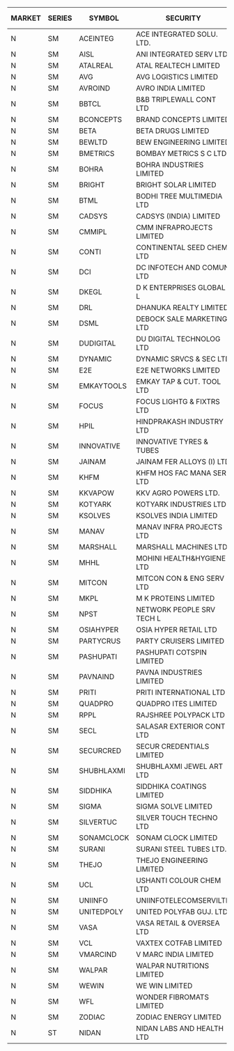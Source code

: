 


| MARKET | SERIES | SYMBOL | SECURITY | PREV CL PR | OPEN PRICE | HIGH PRICE | LOW PRICE | CLOSE PRICE | NET TRDVAL | NET TRDQTY | CORP IND | HI 52 WK | LO 52 WK |
| ----- | ----- | ----- | ----- | ----- | ----- | ----- | ----- | ----- | ----- | ----- | ----- | ----- | ----- |
| N | SM | ACEINTEG | ACE INTEGRATED SOLU. LTD. | 23.10 | 23.10 | 24.05 | 23.10 | 24.05 | 212175.00 | 9000 |  | 24.05 | 14.45 |
| N | SM | AISL | ANI INTEGRATED SERV LTD. | 54.00 | 51.30 | 53.50 | 51.30 | 52.15 | 499500.00 | 9600 |  | 71.00 | 18.10 |
| N | SM | ATALREAL | ATAL REALTECH LIMITED | 148.70 | 150.00 | 150.00 | 150.00 | 150.00 | 240000.00 | 1600 |  | 188.40 | 30.95 |
| N | SM | AVG | AVG LOGISTICS LIMITED | 64.35 | 61.60 | 66.95 | 61.15 | 66.95 | 227640.00 | 3600 |  | 83.00 | 40.65 |
| N | SM | AVROIND | AVRO INDIA LIMITED | 78.55 | 82.00 | 82.00 | 82.00 | 82.00 | 164000.00 | 2000 |  | 84.95 | 35.00 |
| N | SM | BBTCL | B&B TRIPLEWALL CONT LTD | 109.20 | 114.65 | 114.65 | 114.65 | 114.65 | 5847150.00 | 51000 |  | 114.65 | 30.00 |
| N | SM | BCONCEPTS | BRAND CONCEPTS LIMITED | 43.45 | 45.30 | 45.35 | 44.95 | 44.95 | 406800.00 | 9000 |  | 48.00 | 14.55 |
| N | SM | BETA | BETA DRUGS LIMITED | 504.50 | 497.50 | 500.00 | 495.00 | 495.00 | 996200.00 | 2000 |  | 665.00 | 104.80 |
| N | SM | BEWLTD | BEW ENGINEERING LIMITED | 350.90 | 368.40 | 368.40 | 368.40 | 368.40 | 5894400.00 | 16000 |  | 388.20 | 228.15 |
| N | SM | BMETRICS | BOMBAY METRICS S C LTD | 134.70 | 131.00 | 131.00 | 128.00 | 128.00 | 774060.00 | 6000 |  | 144.10 | 117.90 |
| N | SM | BOHRA | BOHRA INDUSTRIES LIMITED | 4.20 | 4.00 | 4.00 | 4.00 | 4.00 | 40000.00 | 10000 |  | 7.25 | .95 |
| N | SM | BRIGHT | BRIGHT SOLAR LIMITED | 5.35 | 5.25 | 5.30 | 5.10 | 5.25 | 983550.00 | 189000 |  | 15.55 | 4.60 |
| N | SM | BTML | BODHI TREE MULTIMEDIA LTD | 121.95 | 128.00 | 128.00 | 128.00 | 128.00 | 460800.00 | 3600 |  | 148.80 | 64.05 |
| N | SM | CADSYS | CADSYS (INDIA) LIMITED | 25.00 | 26.25 | 26.25 | 26.25 | 26.25 | 157500.00 | 6000 |  | 36.90 | 18.10 |
| N | SM | CMMIPL | CMM INFRAPROJECTS LIMITED | 13.95 | 13.30 | 13.30 | 13.30 | 13.30 | 119700.00 | 9000 |  | 21.05 | 2.25 |
| N | SM | CONTI | CONTINENTAL SEED CHEM LTD | 8.45 | 8.05 | 8.05 | 8.05 | 8.05 | 26830.65 | 3333 |  | 10.85 | 5.20 |
| N | SM | DCI | DC INFOTECH AND COMUN LTD | 96.75 | 90.00 | 90.00 | 85.00 | 85.00 | 525000.00 | 6000 |  | 96.75 | 40.00 |
| N | SM | DKEGL | D K ENTERPRISES GLOBAL L | 36.30 | 35.10 | 37.70 | 35.10 | 37.00 | 875400.00 | 24000 |  | 42.20 | 35.10 |
| N | SM | DRL | DHANUKA REALTY LIMITED | 20.65 | 19.65 | 19.65 | 19.65 | 19.65 | 117900.00 | 6000 |  | 21.05 | 7.50 |
| N | SM | DSML | DEBOCK SALE MARKETING LTD | 63.70 | 66.85 | 66.85 | 63.70 | 66.85 | 14772600.00 | 228000 |  | 85.95 | 5.75 |
| N | SM | DUDIGITAL | DU DIGITAL TECHNOLOG LTD | 122.30 | 123.00 | 128.00 | 123.00 | 128.00 | 502000.00 | 4000 |  | 153.05 | 95.00 |
| N | SM | DYNAMIC | DYNAMIC SRVCS & SEC LTD | 40.00 | 40.95 | 43.00 | 40.50 | 40.50 | 415900.00 | 10000 |  | 48.90 | 36.60 |
| N | SM | E2E | E2E NETWORKS LIMITED | 50.10 | 49.00 | 49.00 | 49.00 | 49.00 | 196000.00 | 4000 |  | 61.30 | 35.55 |
| N | SM | EMKAYTOOLS | EMKAY TAP & CUT. TOOL LTD | 185.80 | 195.05 | 195.05 | 195.05 | 195.05 | 3276840.00 | 16800 |  | 205.25 | 70.35 |
| N | SM | FOCUS | FOCUS LIGHTG & FIXTRS LTD | 70.25 | 73.75 | 73.75 | 73.70 | 73.75 | 3097350.00 | 42000 |  | 73.75 | 18.05 |
| N | SM | HPIL | HINDPRAKASH INDUSTRY LTD | 63.20 | 60.15 | 60.15 | 60.15 | 60.15 | 180450.00 | 3000 |  | 93.90 | 45.40 |
| N | SM | INNOVATIVE | INNOVATIVE TYRES & TUBES | 11.00 | 10.55 | 10.55 | 10.50 | 10.50 | 63150.00 | 6000 |  | 20.45 | 5.65 |
| N | SM | JAINAM | JAINAM FER ALLOYS (I) LTD | 106.50 | 104.55 | 104.55 | 95.85 | 95.85 | 4111100.00 | 42000 |  | 107.75 | 69.70 |
| N | SM | KHFM | KHFM HOS FAC MANA SER LTD | 68.25 | 71.65 | 71.65 | 71.65 | 71.65 | 1289700.00 | 18000 |  | 71.65 | 25.75 |
| N | SM | KKVAPOW | KKV AGRO POWERS LTD. | 893.55 | 938.20 | 938.20 | 938.20 | 938.20 | 292718.40 | 312 |  | 1177.00 | 371.05 |
| N | SM | KOTYARK | KOTYARK INDUSTRIES LTD | 73.60 | 88.00 | 88.30 | 88.00 | 88.30 | 6527000.00 | 74000 |  | 88.30 | 67.90 |
| N | SM | KSOLVES | KSOLVES INDIA LIMITED | 312.45 | 310.05 | 317.00 | 307.30 | 317.00 | 3743580.00 | 12000 |  | 1718.20 | 295.55 |
| N | SM | MANAV | MANAV INFRA PROJECTS LTD | 8.10 | 8.05 | 8.05 | 8.05 | 8.05 | 32200.00 | 4000 |  | 8.45 | 4.20 |
| N | SM | MARSHALL | MARSHALL MACHINES LTD | 33.00 | 37.30 | 38.90 | 35.50 | 36.20 | 2223900.00 | 60000 |  | 47.00 | 6.70 |
| N | SM | MHHL | MOHINI HEALTH&HYGIENE LTD | 25.35 | 23.55 | 24.85 | 23.55 | 23.55 | 430500.00 | 18000 |  | 39.50 | 16.90 |
| N | SM | MITCON | MITCON CON & ENG SERV LTD | 55.65 | 50.80 | 53.00 | 50.10 | 50.30 | 936900.00 | 18000 |  | 64.95 | 33.10 |
| N | SM | MKPL | M K PROTEINS LIMITED | 135.15 | 128.40 | 128.40 | 128.40 | 128.40 | 513600.00 | 4000 |  | 158.00 | 75.10 |
| N | SM | NPST | NETWORK PEOPLE SRV TECH L | 68.05 | 63.40 | 65.55 | 63.35 | 65.55 | 307680.00 | 4800 | XO | 78.00 | 60.00 |
| N | SM | OSIAHYPER | OSIA HYPER RETAIL LTD | 190.00 | 185.00 | 185.00 | 185.00 | 185.00 | 148000.00 | 800 |  | 257.00 | 117.00 |
| N | SM | PARTYCRUS | PARTY CRUISERS LIMITED | 27.30 | 28.65 | 28.65 | 28.65 | 28.65 | 114600.00 | 4000 |  | 39.90 | 16.50 |
| N | SM | PASHUPATI | PASHUPATI COTSPIN LIMITED | 80.70 | 82.00 | 82.00 | 82.00 | 82.00 | 131200.00 | 1600 |  | 99.00 | 50.00 |
| N | SM | PAVNAIND | PAVNA INDUSTRIES LIMITED | 206.00 | 210.00 | 210.00 | 210.00 | 210.00 | 168000.00 | 800 |  | 225.00 | 165.05 |
| N | SM | PRITI | PRITI INTERNATIONAL LTD | 68.70 | 72.10 | 72.10 | 70.00 | 70.25 | 5714880.00 | 80000 |  | 284.90 | 57.25 |
| N | SM | QUADPRO | QUADPRO ITES LIMITED | 14.75 | 14.80 | 15.15 | 14.80 | 15.10 | 814800.00 | 54000 |  | 18.80 | 14.10 |
| N | SM | RPPL | RAJSHREE POLYPACK LTD | 202.10 | 207.90 | 208.90 | 193.00 | 199.20 | 7583550.00 | 38000 |  | 213.95 | 78.05 |
| N | SM | SECL | SALASAR EXTERIOR CONT LTD | 44.05 | 43.00 | 46.25 | 42.00 | 46.25 | 393750.00 | 9000 |  | 46.25 | 9.90 |
| N | SM | SECURCRED | SECUR CREDENTIALS LIMITED | 27.85 | 26.50 | 28.95 | 26.50 | 28.95 | 65070.00 | 2400 |  | 36.25 | 12.00 |
| N | SM | SHUBHLAXMI | SHUBHLAXMI JEWEL ART LTD | 13.20 | 12.60 | 13.00 | 12.60 | 13.00 | 25600.00 | 2000 |  | 26.80 | 11.20 |
| N | SM | SIDDHIKA | SIDDHIKA COATINGS LIMITED | 74.75 | 71.05 | 71.05 | 71.05 | 71.05 | 426300.00 | 6000 |  | 94.00 | 45.00 |
| N | SM | SIGMA | SIGMA SOLVE LIMITED | 349.95 | 367.00 | 367.00 | 367.00 | 367.00 | 220200.00 | 600 |  | 395.10 | 33.80 |
| N | SM | SILVERTUC | SILVER TOUCH TECHNO LTD | 155.80 | 165.00 | 165.00 | 155.00 | 155.00 | 1135000.00 | 7000 |  | 194.80 | 72.00 |
| N | SM | SONAMCLOCK | SONAM CLOCK LIMITED | 68.20 | 65.65 | 65.65 | 63.00 | 63.00 | 779400.00 | 12000 |  | 70.20 | 39.00 |
| N | SM | SURANI | SURANI STEEL TUBES LTD. | 30.60 | 29.10 | 29.10 | 29.10 | 29.10 | 58200.00 | 2000 |  | 46.65 | 17.35 |
| N | SM | THEJO | THEJO ENGINEERING LIMITED | 950.20 | 965.00 | 969.80 | 925.00 | 950.00 | 2410852.50 | 2550 |  | 3950.00 | 840.00 |
| N | SM | UCL | USHANTI COLOUR CHEM LTD | 53.00 | 55.95 | 56.00 | 55.95 | 56.00 | 223900.00 | 4000 |  | 61.60 | 24.00 |
| N | SM | UNIINFO | UNIINFOTELECOMSERVILTD | 24.05 | 23.05 | 25.10 | 23.05 | 25.10 | 146300.00 | 6000 |  | 27.45 | 12.80 |
| N | SM | UNITEDPOLY | UNITED POLYFAB GUJ. LTD. | 15.75 | 16.50 | 16.50 | 16.50 | 16.50 | 148500.00 | 9000 |  | 59.75 | 8.20 |
| N | SM | VASA | VASA RETAIL & OVERSEA LTD | 5.70 | 5.45 | 5.45 | 5.45 | 5.45 | 21800.00 | 4000 |  | 7.40 | 4.95 |
| N | SM | VCL | VAXTEX COTFAB LIMITED | 109.00 | 110.00 | 110.00 | 110.00 | 110.00 | 165000.00 | 1500 |  | 110.00 | 17.00 |
| N | SM | VMARCIND | V MARC INDIA LIMITED | 31.25 | 32.95 | 32.95 | 30.40 | 30.40 | 190050.00 | 6000 |  | 45.00 | 25.35 |
| N | SM | WALPAR | WALPAR NUTRITIONS LIMITED | 30.80 | 30.80 | 32.30 | 30.55 | 30.90 | 249100.00 | 8000 |  | 51.50 | 30.55 |
| N | SM | WEWIN | WE WIN LIMITED | 35.90 | 34.50 | 34.50 | 34.50 | 34.50 | 103500.00 | 3000 |  | 55.15 | 13.05 |
| N | SM | WFL | WONDER FIBROMATS LIMITED | 126.00 | 120.00 | 122.50 | 120.00 | 122.50 | 620800.00 | 5120 |  | 157.95 | 42.70 |
| N | SM | ZODIAC | ZODIAC ENERGY LIMITED | 24.80 | 25.80 | 25.80 | 25.80 | 25.80 | 309600.00 | 12000 |  | 31.60 | 11.50 |
| N | ST | NIDAN | NIDAN LABS AND HEALTH LTD | 101.05 | 96.00 | 96.00 | 96.00 | 96.00 | 672000.00 | 7000 |  | 123.90 | 96.00 |



